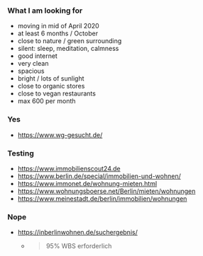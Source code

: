 ### What I am looking for
- moving in mid of April 2020
- at least 6 months / October
- close to nature / green surrounding
- silent: sleep, meditation, calmness
- good internet
- very clean
- spacious
- bright / lots of sunlight
- close to organic stores
- close to vegan restaurants
- max 600 per month

### Yes
- https://www.wg-gesucht.de/

### Testing 
- https://www.immobilienscout24.de
- https://www.berlin.de/special/immobilien-und-wohnen/
- https://www.immonet.de/wohnung-mieten.html
- https://www.wohnungsboerse.net/Berlin/mieten/wohnungen
- https://www.meinestadt.de/berlin/immobilien/wohnungen

### Nope
- https://inberlinwohnen.de/suchergebnis/
  - > 95% WBS erforderlich
